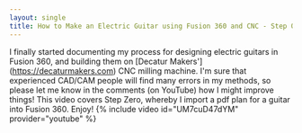 ```yaml
---
layout: single
title: How to Make an Electric Guitar using Fusion 360 and CNC - Step 0
---
```

I finally started documenting my process for designing electric guitars in Fusion 360, and building them on [Decatur Makers'] (https://decaturmakers.com) CNC milling machine. I'm sure that experienced CAD/CAM people will find many errors in my methods, so please let me know in the comments (on YouTube) how I might improve things! This video covers Step Zero, whereby I import a pdf plan for a guitar into Fusion 360. Enjoy!
{% include video id="UM7cuD47dYM" provider="youtube" %}
